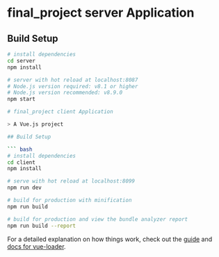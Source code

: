 # final_project server Application

## Build Setup

``` bash
# install dependencies
cd server
npm install

# server with hot reload at localhost:8087
# Node.js version required: v8.1 or higher
# Node.js version recommended: v8.9.0
npm start

# final_project client Application

> A Vue.js project

## Build Setup

``` bash
# install dependencies
cd client
npm install

# serve with hot reload at localhost:8099
npm run dev

# build for production with minification
npm run build

# build for production and view the bundle analyzer report
npm run build --report
```

For a detailed explanation on how things work, check out the [guide](http://vuejs-templates.github.io/webpack/) and [docs for vue-loader](http://vuejs.github.io/vue-loader).
